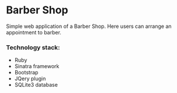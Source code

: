 # Barber Shop

Simple web application of a Barber Shop. Here users can arrange an appointment to barber.

### Technology stack:

* Ruby
* Sinatra framework
* Bootstrap
* JQery plugin
* SQLite3 database
